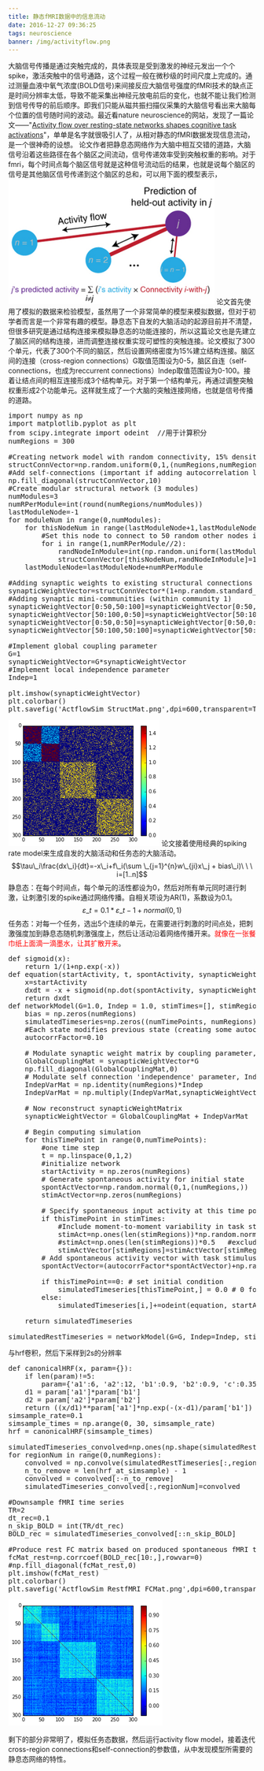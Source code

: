 ```yaml
---
title: 静态fMRI数据中的信息流动
date: 2016-12-27 09:36:25
tags: neuroscience
banner: /img/activityflow.png
---
```

大脑信号传播是通过突触完成的，具体表现是受到激发的神经元发出一个个spike，激活突触中的信号通路，这个过程一般在微秒级的时间尺度上完成的。通过测量血液中氧气浓度(BOLD信号)来间接反应大脑信号强度的fMRI技术的缺点正是时间分辨率太低，导致不能采集出神经元放电前后的变化，也就不能让我们检测到信号传导的前后顺序。即我们只能从磁共振扫描仪采集的大脑信号看出来大脑每个位置的信号随时间的波动。最近看nature neuroscience的网站，发现了一篇论文——"[Activity flow over resting-state networks shapes cognitive task activations](http://www.nature.com/neuro/journal/v19/n12/full/nn.4406.html)"，单单是名字就很吸引人了，从相对静态的fMRI数据发现信息流动，是一个很神奇的设想。<!-- more -->
论文作者把静息态网络作为大脑中相互交错的道路，大脑信号沿着这些路径在各个脑区之间流动，信号传递效率受到突触权重的影响。对于fmri，每个时间点每个脑区信号就是这种信号流动后的结果，也就是说每个脑区的信号是其他脑区信号传递到这个脑区的总和，可以用下面的模型表示，
![Activity flow mapping](/img/activityflowmapping.png)
论文首先使用了模拟的数据来检验模型，虽然用了一个非常简单的模型来模拟数据，但对于初学者而言是一个非常有趣的模型。静息态下自发的大脑活动的起源目前并不清楚，但很多研究是通过结构连接来模拟静息态的功能连接的，所以这篇论文也是先建立了脑区间的结构连接，进而调整连接权重实现可塑性的突触连接。论文模拟了300个单元，代表了300个不同的脑区，然后设置网络密度为15%建立结构连接。脑区间的连接（cross-region connections）G取值范围设为0-5，脑区自连（self-connections，也成为reccurrent connections）Indep取值范围设为0-100。接着让结点间的相互连接形成3个结构单元。对于第一个结构单元，再通过调整突触权重形成2个功能单元。这样就生成了一个大脑的突触连接网络，也就是信号传播的道路。
<pre class="brush: py;">
import numpy as np
import matplotlib.pyplot as plt 
from scipy.integrate import odeint  //用于计算积分
numRegions = 300

#Creating network model with random connectivity, 15% density with random synaptic strengths
structConnVector=np.random.uniform(0,1,(numRegions,numRegions))&gt;.85
#Add self-connections (important if adding autocorrelation later)
np.fill_diagonal(structConnVector,10)
#Create modular structural network (3 modules)
numModules=3
numRPerModule=int(round(numRegions/numModules))
lastModuleNode=-1
for moduleNum in range(0,numModules):
    for thisNodeNum in range(lastModuleNode+1,lastModuleNode+numRPerModule+1):    
        #Set this node to connect to 50 random other nodes in module
        for i in range(1,numRPerModule//2):
		    randNodeInModule=int(np.random.uniform(lastModuleNode+1,lastModuleNode+numRPerModule-1,(1,1)))
            structConnVector[thisNodeNum,randNodeInModule]=1
    lastModuleNode=lastModuleNode+numRPerModule

#Adding synaptic weights to existing structural connections (small random synapse strength variation)
synapticWeightVector=structConnVector*(1+np.random.standard_normal((numRegions,numRegions))*.001)
#Adding synaptic mini-communities (within community 1)
synapticWeightVector[0:50,50:100]=synapticWeightVector[0:50,50:100]*0.5
synapticWeightVector[50:100,0:50]=synapticWeightVector[50:100,0:50]*0.5
synapticWeightVector[0:50,0:50]=synapticWeightVector[0:50,0:50]*1.5
synapticWeightVector[50:100,50:100]=synapticWeightVector[50:100,50:100]*1.5

#Implement global coupling parameter
G=1
synapticWeightVector=G*synapticWeightVector
#Implement local independence parameter
Indep=1

plt.imshow(synapticWeightVector)
plt.colorbar()
plt.savefig('ActflowSim_StructMat.png',dpi=600,transparent=True, bbox_inches='tight')
</pre>

![ActflowSim_StructMat](/img/ActflowSim_StructMat.png)
论文接着使用经典的spiking rate model来生成自发的大脑活动和任务态的大脑活动。
$$\tau\_i\frac{dx\_i}{dt}=-x\_i+f\_i(\sum \_{j=1}^{n}w\_{ji}x\_j + bias\_i)\ \ \ i=[1..n]$$
静息态：在每个时间点，每个单元的活性都设为0，然后对所有单元同时进行刺激，让刺激引发的spike通过网络传播。自相关项设为AR(1)，系数设为0.1。
$$\varepsilon\_t=0.1*\varepsilon\_{t-1}+normal(0,1)$$
任务态：对每一个任务，选出5个连续的单元，在需要进行刺激的时间点处，把刺激强度加到静息态随机刺激强度上，然后让活动沿着网络传播开来。<font color="red">就像在一张餐巾纸上面滴一滴墨水，让其扩散开来</font>。
<pre class="brush: py;">
def sigmoid(x):
    return 1/(1+np.exp(-x))
def equation(startActivity, t, spontActivity, synapticWeightVector, bias=0):
    x=startActivity
	dxdt = -x + sigmoid(np.dot(spontActivity, synapticWeightVector)+bias)
	return dxdt
def networkModel(G=1.0, Indep = 1.0, stimTimes=[], stimRegions=None, synapticWeightVector=synapticWeightVector, numTimePoints=numTimePoints):
    bias = np.zeros(numRegions)
    simulatedTimeseries=np.zeros((numTimePoints, numRegions))
	#Each state modifies previous state (creating some autocorrelation; pink noise)
    autocorrFactor=0.10

    # Modulate synaptic weight matrix by coupling parameter, G
    GlobalCouplingMat = synapticWeightVector*G
    np.fill_diagonal(GlobalCouplingMat,0)
    # Modulate self connection 'independence' parameter, Indep
    IndepVarMat = np.identity(numRegions)*Indep
    IndepVarMat = np.multiply(IndepVarMat,synapticWeightVector)
    
    # Now reconstruct synapticWeightMatrix
    synapticWeightVector = GlobalCouplingMat + IndepVarMat
	
	# Begin computing simulation
    for thisTimePoint in range(0,numTimePoints):
	    #one time step
		t = np.linspace(0,1,2)
		#initialize network
		startActivity = np.zeros(numRegions)
        # Generate spontaneous activity for initial state
        spontActVector=np.random.normal(0,1,(numRegions,))
        stimActVector=np.zeros(numRegions)

        # Specify spontaneous input activity at this time point and task activity
        if thisTimePoint in stimTimes:
            #Include moment-to-moment variability in task stimulation
            stimAct=np.ones(len(stimRegions))*np.random.normal(1,0.5,)
            #stimAct=np.ones(len(stimRegions))*0.5   #excluding moment-to-moment variability in task stimulation
            stimActVector[stimRegions]=stimActVector[stimRegions]+stimAct
        # Add spontaneous activity vector with task stimulus
        spontActVector=(autocorrFactor*spontActVector)+np.random.normal(0,1,(numRegions,))+stimActVector
        
        if thisTimePoint==0: # set initial condition
            simulatedTimeseries[thisTimePoint,] = 0.0 # 0 for all regions
        else:
            simulatedTimeseries[i,]+=odeint(equation, startActivity, t, args=(spontActVector,synapticWeightVector,bias))[1,]

    return simulatedTimeseries

simulatedRestTimeseries = networkModel(G=G, Indep=Indep, stimTimes=[], stimRegions=None, numTimePoints=numTimePoints)
</pre>
与hrf卷积，然后下采样到2s的分辨率
<pre class="brush: py;">
def canonicalHRF(x, param={}):
    if len(param)!=5:
        param={'a1':6, 'a2':12, 'b1':0.9, 'b2':0.9, 'c':0.35}
    d1 = param['a1']*param['b1']
    d2 = param['a2']*param['b2']
    return ((x/d1)**param['a1']*np.exp(-(x-d1)/param['b1']) - param['c']*(x/d2)**param['a2']*np.exp(-(x-d2)/param['b2']))
simsample_rate=0.1
simsample_times = np.arange(0, 30, simsample_rate)
hrf = canonicalHRF(simsample_times)

simulatedTimeseries_convolved=np.ones(np.shape(simulatedRestTimeseries))
for regionNum in range(0,numRegions):
    convolved = np.convolve(simulatedRestTimeseries[:,regionNum], hrf_at_simsample)
    n_to_remove = len(hrf_at_simsample) - 1
    convolved = convolved[:-n_to_remove]
    simulatedTimeseries_convolved[:,regionNum]=convolved

#Downsample fMRI time series
TR=2
dt_rec=0.1
n_skip_BOLD = int(TR/dt_rec)
BOLD_rec = simulatedTimeseries_convolved[::n_skip_BOLD]

#Produce rest FC matrix based on produced spontaneous fMRI time series
fcMat_rest=np.corrcoef(BOLD_rec[10:,],rowvar=0)
#np.fill_diagonal(fcMat_rest,0)
plt.imshow(fcMat_rest)
plt.colorbar()
plt.savefig('ActflowSim_RestfMRI_FCMat.png',dpi=600,transparent=True, bbox_inches='tight')
</pre>

![ActflowSim_RestfMRI_FCMat](/img/ActflowSim_RestfMRI_FCMat.png)

剩下的部分非常明了，模拟任务态数据，然后运行activity flow model，接着迭代cross-region connections和self-connection的参数值，从中发现模型所需要的静息态网络的特性。